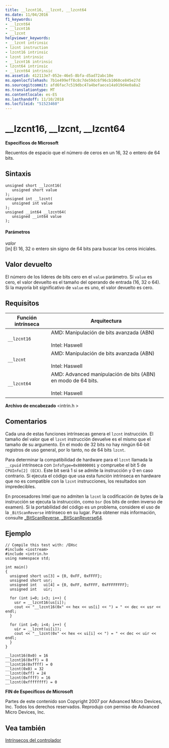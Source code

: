 ```yaml
---
title: __lzcnt16, __lzcnt, __lzcnt64
ms.date: 11/04/2016
f1_keywords:
- __lzcnt64
- __lzcnt16
- __lzcnt
helpviewer_keywords:
- __lzcnt intrinsic
- lzcnt instruction
- lzcnt16 intrinsic
- lzcnt intrinsic
- __lzcnt16 intrinsic
- lzcnt64 intrinsic
- __lzcnt64 intrinsic
ms.assetid: 412113e7-052e-46e5-8bfa-d5ad72abc10e
ms.openlocfilehash: 7b1e499eff8c8c7de59dc6f96cb1060ce845e27d
ms.sourcegitcommit: afd6fac7c519dbc47a4befaece14a919d4e0a8a2
ms.translationtype: MT
ms.contentlocale: es-ES
ms.lasthandoff: 11/10/2018
ms.locfileid: "51523460"
---
```

# <a name="lzcnt16-lzcnt-lzcnt64"></a>__lzcnt16, __lzcnt, __lzcnt64

**Específicos de Microsoft**

Recuentos de espacio que el número de ceros en un 16, 32 o entero de 64 bits.

## <a name="syntax"></a>Sintaxis

```
unsigned short __lzcnt16(
   unsigned short value
);
unsigned int __lzcnt(
   unsigned int value
);
unsigned __int64 __lzcnt64(
   unsigned __int64 value
);
```

#### <a name="parameters"></a>Parámetros

*valor*<br/>
[in] El 16, 32 o entero sin signo de 64 bits para buscar los ceros iniciales.

## <a name="return-value"></a>Valor devuelto

El número de los líderes de bits cero en el `value` parámetro. Si `value` es cero, el valor devuelto es el tamaño del operando de entrada (16, 32 o 64). Si la mayoría bit significativo de `value` es uno, el valor devuelto es cero.

## <a name="requirements"></a>Requisitos

|Función intrínseca|Arquitectura|
|---------------|------------------|
|`__lzcnt16`|AMD: Manipulación de bits avanzada (ABN)<br /><br /> Intel: Haswell|
|`__lzcnt`|AMD: Manipulación de bits avanzada (ABN)<br /><br /> Intel: Haswell|
|`__lzcnt64`|AMD: Advanced manipulación de bits (ABN) en modo de 64 bits.<br /><br /> Intel: Haswell|

**Archivo de encabezado** \<intrin.h >

## <a name="remarks"></a>Comentarios

Cada una de estas funciones intrínsecas genera el `lzcnt` instrucción.  El tamaño del valor que el `lzcnt` instrucción devuelve es el mismo que el tamaño de su argumento.  En el modo de 32 bits no hay ningún 64-bit registros de uso general, por lo tanto, no de 64 bits `lzcnt`.

Para determinar la compatibilidad de hardware para el `lzcnt` llamada la `__cpuid` intrínseca con `InfoType=0x80000001` y compruebe el bit 5 de `CPUInfo[2] (ECX)`. Este bit será 1 si se admite la instrucción y 0 en caso contrario. Si ejecuta el código que usa esta función intrínseca en hardware que no es compatible con la `lzcnt` instrucciones, los resultados son impredecibles.

En procesadores Intel que no admiten la `lzcnt` la codificación de bytes de la instrucción se ejecuta la instrucción, como `bsr` (los bits de orden inverso de examen). Si la portabilidad del código es un problema, considere el uso de la `_BitScanReverse` intrínseco en su lugar. Para obtener más información, consulte [_BitScanReverse, _BitScanReverse64](../intrinsics/bitscanreverse-bitscanreverse64.md).

## <a name="example"></a>Ejemplo

```
// Compile this test with: /EHsc
#include <iostream>
#include <intrin.h>
using namespace std;

int main()
{
  unsigned short us[3] = {0, 0xFF, 0xFFFF};
  unsigned short usr;
  unsigned int   ui[4] = {0, 0xFF, 0xFFFF, 0xFFFFFFFF};
  unsigned int   uir;

  for (int i=0; i<3; i++) {
    usr = __lzcnt16(us[i]);
    cout << "__lzcnt16(0x" << hex << us[i] << ") = " << dec << usr << endl;
  }

  for (int i=0; i<4; i++) {
    uir = __lzcnt(ui[i]);
    cout << "__lzcnt(0x" << hex << ui[i] << ") = " << dec << uir << endl;
  }
}
```

```Output
__lzcnt16(0x0) = 16
__lzcnt16(0xff) = 8
__lzcnt16(0xffff) = 0
__lzcnt(0x0) = 32
__lzcnt(0xff) = 24
__lzcnt(0xffff) = 16
__lzcnt(0xffffffff) = 0
```

**FIN de Específicos de Microsoft**

Partes de este contenido son Copyright 2007 por Advanced Micro Devices, Inc. Todos los derechos reservados. Reprodujo con permiso de Advanced Micro Devices, Inc.

## <a name="see-also"></a>Vea también

[Intrínsecos del controlador](../intrinsics/compiler-intrinsics.md)
